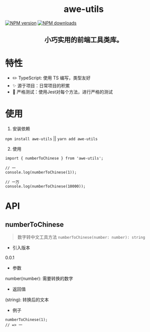 <h1 align="center">awe-utils</h1>


[![NPM version](https://img.shields.io/npm/v/awe-utils.svg?style=flat)](https://npmjs.org/package/awe-utils)
[![NPM downloads](http://img.shields.io/npm/dm/awe-utils.svg?style=flat)](https://npmjs.org/package/awe-utils)

<h2 align="center">小巧实用的前端工具类库。</h2>

# 特性

* ✏️ TypeScript: 使用 TS 编写，类型友好
* ✨ 源于项目：日常项目的积累
* 🐳 严格测试：使用Jest对每个方法，进行严格的测试

# 使用

1. 安装依赖

`npm install awe-utils` || `yarn add awe-utils`

2. 使用

```
import { numberToChinese } from 'awe-utils';

// 一
console.log(numberToChinese(1));

// 一万
console.log(numberToChinese(10000));
```

# API

## numberToChinese

> 数字转中文工具方法 `numberToChinese(number: number): string`

* 引入版本

0.0.1

* 参数

number(number): 需要转换的数字

* 返回值

(string): 转换后的文本

* 例子


```
numberToChinese(1);
// => 一
```






